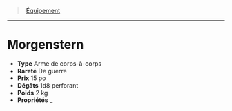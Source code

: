 ﻿---
!EquipmentItem
Type: Arme de corps-à-corps
Price: 15 po
Weight: 2 kg
Rarity: De guerre
Damages: 1d8 perforant
Properties: _
Id: equipment_hd.md#morgenstern
ParentLink: equipment_hd.md#Équipement
Name: Morgenstern
ParentName: Équipement
NameLevel: 1
Attributes:
  Name: Morgenstern
  Markdown: >+
    # <!--Name-->Morgenstern<!--/Name-->


    - **Type** <!--Type-->Arme de corps-à-corps<!--/Type-->

    - **Rareté** <!--Rarity-->De guerre<!--/Rarity-->

    - **Prix** <!--Price-->15 po<!--/Price-->

    - **Dégâts** <!--Damages-->1d8 perforant<!--/Damages-->

    - **Poids** <!--Weight-->2 kg<!--/Weight-->

    - **Propriétés** <!--Properties-->_<!--/Properties-->

  Type: Arme de corps-à-corps
  Rarity: De guerre
  Price: 15 po
  Damages: 1d8 perforant
  Weight: 2 kg
  Properties: _
AttributesDictionary: >+
  Name: Morgenstern

  Markdown: >+

    # <!--Name-->Morgenstern<!--/Name-->





    - **Type** <!--Type-->Arme de corps-à-corps<!--/Type-->



    - **Rareté** <!--Rarity-->De guerre<!--/Rarity-->



    - **Prix** <!--Price-->15 po<!--/Price-->



    - **Dégâts** <!--Damages-->1d8 perforant<!--/Damages-->



    - **Poids** <!--Weight-->2 kg<!--/Weight-->



    - **Propriétés** <!--Properties-->_<!--/Properties-->



  Type: Arme de corps-à-corps

  Rarity: De guerre

  Price: 15 po

  Damages: 1d8 perforant

  Weight: 2 kg

  Properties: _

---
> [Équipement](hd_equipment.md)

---

# Morgenstern

- **Type** Arme de corps-à-corps
- **Rareté** De guerre
- **Prix** 15 po
- **Dégâts** 1d8 perforant
- **Poids** 2 kg
- **Propriétés** _

